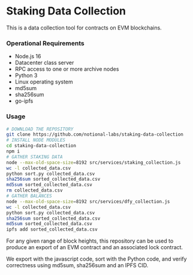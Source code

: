 # Staking Data Collection
This is a data collection tool for contracts on EVM blockchains.


### Operational Requirements
* Node.js 16
* Datacenter class server
* RPC access to one or more archive nodes
* Python 3
* Linux operating system
* md5sum
* sha256sum
* go-ipfs

### Usage

```bash
# DOWNLOAD THE REPOSITORY
git clone https://github.com/notional-labs/staking-data-collection
# INSTALL NODE MODULES
cd staking-data-collection
npm i
# GATHER STAKING DATA
node --max-old-space-size=8192 src/services/staking_collection.js
wc -l collected_data.csv
python sort.py collected_data.csv
sha256sum sorted_collected_data.csv
md5sum sorted_collected_data.csv
rm collected_data.csv
# GATHER BALANCES
node --max-old-space-size=8192 src/services/dfy_collection.js
wc -l collected_data.csv
python sort.py collected_data.csv
sha256sum sorted_collected_data.csv
md5sum sorted_collected_data.csv
ipfs add sorted_collected_data.csv
```


For any given range of block heights, this repository can be used to produce an export of an EVM contract and an associated lock contract.

We export with the javascript code, sort with the Python code, and verify correctness using md5sum, sha256sum and an IPFS CID.




